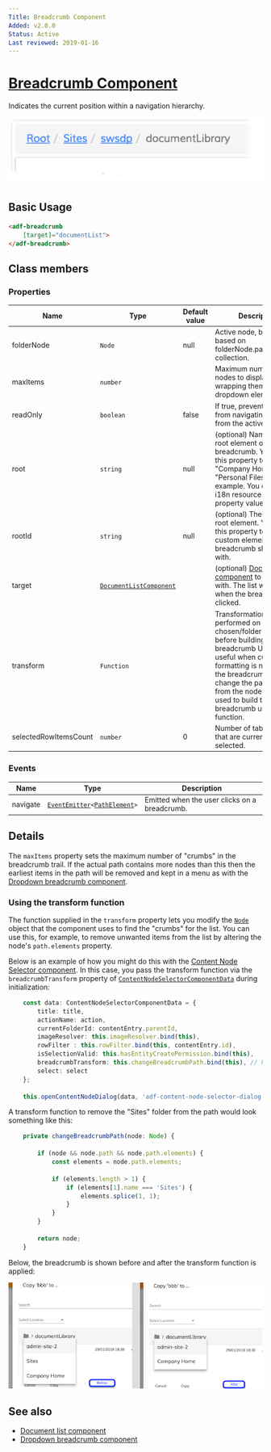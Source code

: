 ```yaml
---
Title: Breadcrumb Component
Added: v2.0.0
Status: Active
Last reviewed: 2019-01-16
---
```


# [Breadcrumb Component](../../../lib/content-services/src/lib/breadcrumb/breadcrumb.component.ts "Defined in breadcrumb.component.ts")

Indicates the current position within a navigation hierarchy.

![Breadcrumb](../../docassets/images/breadcrumb.png)

## Basic Usage

```html
<adf-breadcrumb
    [target]="documentList">
</adf-breadcrumb>
```

## Class members

### Properties

| Name                  | Type                                                                                    | Default value | Description                                                                                                                                                                                                                                                              |
|-----------------------|-----------------------------------------------------------------------------------------|---------------|--------------------------------------------------------------------------------------------------------------------------------------------------------------------------------------------------------------------------------------------------------------------------|
| folderNode            | `Node`                                                                                  | null          | Active node, builds UI based on folderNode.path.elements collection.                                                                                                                                                                                                     |
| maxItems              | `number`                                                                                |               | Maximum number of nodes to display before wrapping them with a dropdown element.                                                                                                                                                                                         |
| readOnly              | `boolean`                                                                               | false         | If true, prevents the user from navigating away from the active node.                                                                                                                                                                                                    |
| root                  | `string`                                                                                | null          | (optional) Name of the root element of the breadcrumb. You can use this property to rename "Company Home" to "Personal Files" for example. You can use an i18n resource key for the property value.                                                                      |
| rootId                | `string`                                                                                | null          | (optional) The id of the root element. You can use this property to set a custom element the breadcrumb should start with.                                                                                                                                               |
| target                | [`DocumentListComponent`](../../content-services/components/document-list.component.md) |               | (optional) [Document List component](../../content-services/components/document-list.component.md) to operate with. The list will update when the breadcrumb is clicked.                                                                                                 |
| transform             | `Function`                                                                              |               | Transformation to be performed on the chosen/folder node before building the breadcrumb UI. Can be useful when custom formatting is needed for the breadcrumb. You can change the path elements from the node that are used to build the breadcrumb using this function. |
| selectedRowItemsCount | `number`                                                                                | 0             | Number of table rows that are currently selected.                                                                                                                                                                                                                        |

### Events

| Name | Type | Description |
| ---- | ---- | ----------- |
| navigate | [`EventEmitter`](https://angular.io/api/core/EventEmitter)`<`[`PathElement`](https://github.com/Alfresco/alfresco-js-api/blob/develop/src/api/content-rest-api/docs/PathElement.md)`>` | Emitted when the user clicks on a breadcrumb. |

## Details

The `maxItems` property sets the maximum number of "crumbs" in the breadcrumb trail. If
the actual path contains more nodes than this then the earliest items in the path will be
removed and kept in a menu as with the
[Dropdown breadcrumb component](dropdown-breadcrumb.component.md).

### Using the transform function

The function supplied in the `transform` property lets you modify the [`Node`](https://github.com/Alfresco/alfresco-js-api/blob/develop/src/api/content-rest-api/docs/Node.md) object that the component
uses to find the "crumbs" for the list. You can use this, for example, to remove unwanted items from
the list by altering the node's `path.elements` property.

Below is an example of how you might do this with the
[Content Node Selector component](content-node-selector.component.md). In this case, you pass the
transform function via the `breadcrumbTransform` property of [`ContentNodeSelectorComponentData`](../../../lib/content-services/src/lib/content-node-selector/content-node-selector.component-data.interface.ts) during
initialization:

```ts
    const data: ContentNodeSelectorComponentData = {
        title: title,
        actionName: action,
        currentFolderId: contentEntry.parentId,
        imageResolver: this.imageResolver.bind(this),
        rowFilter : this.rowFilter.bind(this, contentEntry.id),
        isSelectionValid: this.hasEntityCreatePermission.bind(this),
        breadcrumbTransform: this.changeBreadcrumbPath.bind(this), // here is the transform function
        select: select
    };

    this.openContentNodeDialog(data, 'adf-content-node-selector-dialog', '630px');
```

A transform function to remove the "Sites" folder from the path would look something like this:

```ts
    private changeBreadcrumbPath(node: Node) {

        if (node && node.path && node.path.elements) {
            const elements = node.path.elements;

            if (elements.length > 1) {
                if (elements[1].name === 'Sites') {
                    elements.splice(1, 1);
                }
            }
        }

        return node;
    }
```

Below, the breadcrumb is shown before and after the transform function is applied:

![Content Node Selector breadcrumbTransform before/after screenshot](../../docassets/images/breadcrumbTransform.png)

## See also

-   [Document list component](document-list.component.md)
-   [Dropdown breadcrumb component](dropdown-breadcrumb.component.md)

